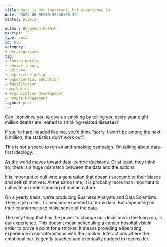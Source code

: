 ```yaml
---
title: Data is not important, but experience is
date: '2022-06-05T10:30:00+05:30'
status: publish

author: Bhagyesh Pathak
excerpt: ''
type: post
id: 886
category:
- Uncategorized
tag:
- choice matrix
- choice theory
- culture
- experience design
- experiential education
- facilitation
- marketing
- Organization development
- People Management
layout: post
---
```


Can I convince you to give up smoking by telling you every year eight million deaths are related to smoking-related diseases?

If you’re hard-headed like me, you’d think “sorry, I won’t be among the next 8 million, the statistics don’t work out”.

This is not a space to run an anti-smoking campaign. I’m talking about data-first ideology.

As the world moves toward data-centric decisions. Or at least, they think so, there is a huge mismatch between the data and the actions.

It is important to cultivate a generation that doesn’t succumb to their biases and selfish motives. At the same time, it is probably more than important to cultivate an understanding of human nature.

On a yearly basis, we’re producing Business Analysts and Data Scientists. They’re job roles. Trained and expected to throw data. But depending on their counterparts to make sense of the data.

The only thing that has the power to change our decisions in the long run, is our experience. This doesn’t mean scheduling a cancer hospital visit in order to prove a point for a smoker. It means providing a liberating experience in our interactions with the smoker. Interactions where the emotional part is gently touched and eventually nudged to reconsider.